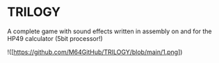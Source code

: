 # TRILOGY
A complete game with sound effects written in assembly on and for the HP49 calculator (5bit processor!)

!([https://github.com/M64GitHub/TRILOGY/blob/main/1.png])
